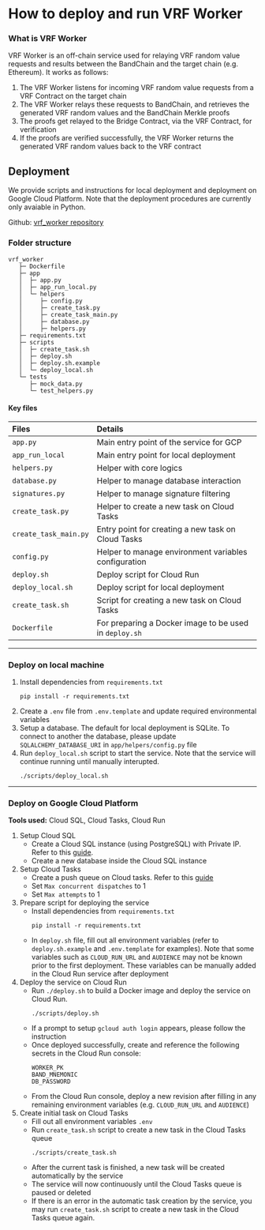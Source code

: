 # How to deploy and run VRF Worker
### What is VRF Worker
VRF Worker is an off-chain service used for relaying VRF random value requests and results between the BandChain and the target chain (e.g. Ethereum). It works as follows:
1. The VRF Worker listens for incoming VRF random value requests from a VRF Contract on the target chain
2. The VRF Worker relays these requests to BandChain, and retrieves the generated VRF random values and the BandChain Merkle proofs
3. The proofs get relayed to the Bridge Contract, via the VRF Contract, for verification
4. If the proofs are verified successfully, the VRF Worker returns the generated VRF random values back to the VRF contract

## Deployment
We provide scripts and instructions for local deployment and deployment on Google Cloud Platform. Note that the deployment procedures are currently only avaiable in Python.

Github: [vrf_worker repository](https://)

### Folder structure

```
vrf_worker
   ├─ Dockerfile
   ├─ app
   │  ├─ app.py
   │  ├─ app_run_local.py
   │  └─ helpers
   │     ├─ config.py
   │     ├─ create_task.py
   │     ├─ create_task_main.py
   │     ├─ database.py
   │     ├─ helpers.py
   ├─ requirements.txt
   ├─ scripts
   │  ├─ create_task.sh
   │  ├─ deploy.sh
   │  ├─ deploy.sh.example
   │  └─ deploy_local.sh
   └─ tests
      ├─ mock_data.py
      └─ test_helpers.py
```

#### Key files

| Files                 | Details                                                |
|:--------------------- |:------------------------------------------------------ |
| `app.py `             | Main entry point of the service for GCP                |
| `app_run_local`       | Main entry point for local deployment                  |
| `helpers.py`          | Helper with core logics                                |
| `database.py`         | Helper to manage database interaction                  |
| `signatures.py `      | Helper to manage signature filtering                   |
| `create_task.py`      | Helper to create a new task on Cloud Tasks             |
| `create_task_main.py` | Entry point for creating a new task on Cloud Tasks     |
| `config.py`           | Helper to manage environment variables configuration   |
| `deploy.sh `          | Deploy script for Cloud Run                            |
| `deploy_local.sh `    | Deploy script for local deployment                     |
| `create_task.sh`      | Script for creating a new task on Cloud Tasks          |
| `Dockerfile `         | For preparing a Docker image to be used in `deploy.sh` |

---
### Deploy on local machine
1. Install dependencies from `requirements.txt`
    ```
    pip install -r requirements.txt
    ```
2. Create a `.env` file from `.env.template` and update required environmental variables
4. Setup a database. The default for local deployment is SQLite. To connect to another the database, please update `SQLALCHEMY_DATABASE_URI` in `app/helpers/config.py` file
5. Run `deploy_local.sh` script to start the service. Note that the service will continue running until manually interupted.
    ```
    ./scripts/deploy_local.sh
    ```


---
### Deploy on Google Cloud Platform
**Tools used:** Cloud SQL, Cloud Tasks, Cloud Run
1. Setup Cloud SQL
    - Create a Cloud SQL instance (using PostgreSQL) with Private IP. Refer to this [guide](https://cloud.google.com/sql/docs/postgres/configure-private-ip). 
    - Create a new database inside the Cloud SQL instance 
2. Setup Cloud Tasks
    - Create a push queue on Cloud tasks. Refer to this [guide](https://cloud.google.com/tasks/docs/creating-queues)
    - Set `Max concurrent dispatches` to 1
    - Set `Max attempts` to 1
3. Prepare script for deploying the service
    - Install dependencies from `requirements.txt`
        ```
        pip install -r requirements.txt
        ```
    - In `deploy.sh` file, fill out all environment variables (refer to `deploy.sh.example` and `.env.template` for examples). Note that some variables such as `CLOUD_RUN_URL` and `AUDIENCE` may not be known prior to the first deployment. These variables can be manually added in the Cloud Run service after deployment
4. Deploy the service on Cloud Run
    - Run `./deploy.sh` to build a Docker image and deploy the service on Cloud Run. 
        ```
        ./scripts/deploy.sh
        ```
    - If a prompt to setup `gcloud auth login` appears, please follow the instruction
    - Once deployed successfully, create and reference the following secrets in the Cloud Run console:
        ```
        WORKER_PK
        BAND_MNEMONIC
        DB_PASSWORD
        ```
    - From the Cloud Run console, deploy a new revision after filling in any remaining environment variables (e.g. `CLOUD_RUN_URL` and `AUDIENCE`)
5. Create initial task on Cloud Tasks
    - Fill out all environment variables `.env`
    - Run `create_task.sh` script to create a new task in the Cloud Tasks queue
        ```
        ./scripts/create_task.sh
        ```
    - After the current task is finished, a new task will be created automatically by the service
    - The service will now continuously until the Cloud Tasks queue is paused or deleted
    - If there is an error in the automatic task creation by the service, you may run `create_task.sh` script to create a new task in the Cloud Tasks queue again.